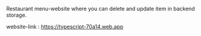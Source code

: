 Restaurant menu-website where you can delete and update item in backend storage.

website-link : https://typescript-70a14.web.app
